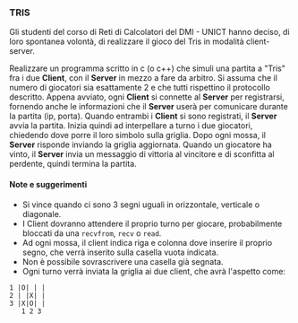 ### TRIS

Gli studenti del corso di Reti di Calcolatori del DMI - UNICT hanno deciso, di loro spontanea volontà, di realizzare il gioco del Tris in modalità client-server.

Realizzare un programma scritto in c (o c++) che simuli una partita a "Tris" fra i due **Client**, con il **Server** in mezzo a fare da arbitro. Si assuma che il numero di giocatori sia esattamente 2 e che tutti rispettino il protocollo descritto.
Appena avviato, ogni **Client** si connette al **Server** per registrarsi, fornendo anche le informazioni che il **Server** userà per comunicare durante la partita (ip, porta).
Quando entrambi i **Client** si sono registrati, il **Server** avvia la partita.
Inizia quindi ad interpellare a turno i due giocatori, chiedendo dove porre il loro simbolo sulla griglia. Dopo ogni mossa, il **Server** risponde inviando la griglia aggiornata.
Quando un giocatore ha vinto, il **Server** invia un messaggio di vittoria al vincitore e di sconfitta al perdente, quindi termina la partita.

#### Note e suggerimenti
- Si vince quando ci sono 3 segni uguali in orizzontale, verticale o diagonale.
- I Client dovranno attendere il proprio turno per giocare, probabilmente bloccati da una `recvfrom`, `recv` o `read`.
- Ad ogni mossa, il client indica riga e colonna dove inserire il proprio segno, che verrà inserito sulla casella vuota indicata.
- Non è possibile sovrascrivere una casella già segnata.
- Ogni turno verrà inviata la griglia ai due client, che avrà l'aspetto come:

```
1 |O| | |
2 | |X| |
3 |X|O| |
   1 2 3 
